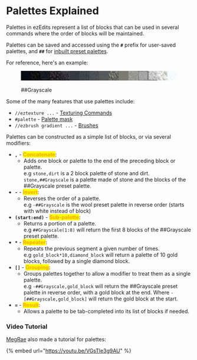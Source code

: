 # Palettes Explained

Palettes in ezEdits represent a list of blocks that can be used in several commands where the order of blocks will be maintained.

Palettes can be saved and accessed using the **`#`** prefix for user-saved palettes, and **`##`** for [inbuilt preset palettes](default-palettes.md).

For reference, here's an example:

<figure><img src="../.gitbook/assets/palette_Grayscale.png" alt=""><figcaption><p>##Grayscale</p></figcaption></figure>

Some of the many features that use palettes include:

* `//eztexture ...` - [Texturing Commands](../commands/texturing.md)
* `#palette` - [Palette mask](../masks-and-patterns/masks.md#palette-mask)
* `//ezbrush gradient ...` - [Brushes](../brushes-and-tools/brushes/)

Palettes can be constructed as a simple list of blocks, or via several modifiers:

* **`,`** - <mark style="color:orange;">**Concatenate**</mark>:
  * Adds one block or palette to the end of the preceding block or palette.\
    e.g `stone,dirt` is a 2 block palette of stone and dirt. `stone,##Grayscale` is a palette made of stone and the blocks of the ##Grayscale preset palette.
* **`-`** - <mark style="color:orange;">**Invert**</mark>:
  * Reverses the order of a palette.\
    e.g `-##Grayscale` is the wool preset palette in reverse order (starts with white instead of block)
* **`(start:end)`** - <mark style="color:orange;">**Sub-palette**</mark>:
  * Returns a portion of a palette.\
    e.g `##Grayscale(1:8)` will return the first 8 blocks of the ##Grayscale preset palette.
* **`*`** - <mark style="color:orange;">**Repeater**</mark>:
  * Repeats the previous segment a given number of times.\
    e.g `gold_block*10,diamond_block` will return a palette of 10 gold blocks, followed by a single diamond block.
* **`[]`** - <mark style="color:orange;">**Grouping**</mark>:
  * Groups palettes together to allow a modifier to treat them as a single palette.\
    e.g `-##Grayscale,gold_block` will return the ##Grayscale preset palette in reverse order, with a gold block at the end. Where `-[##Grayscale,gold_block]` will return the gold block at the start.
* **`=`** - <mark style="color:orange;">**Result**</mark>:
  * Allows a palette to be tab-completed into its list of blocks if needed.

### Video Tutorial

[MegRae](https://megrae.art/) also made a tutorial for palettes:

{% embed url="https://youtu.be/VGsTle3g9AU" %}
